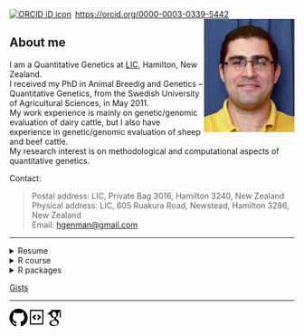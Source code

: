 <div itemscope itemtype="https://schema.org/Person"><a itemprop="sameAs" content="https://orcid.org/0000-0003-0339-5442" href="https://orcid.org/0000-0003-0339-5442" target="orcid.widget" rel="me noopener noreferrer" style="vertical-align:top;"><img src="https://orcid.org/sites/default/files/images/orcid_16x16.png" style="width:1em;margin-right:.5em;" alt="ORCID iD icon">https://orcid.org/0000-0003-0339-5442</a></div>

<img align="right" src="images/mohammad_nilforooshan.jpg">

## About me

I am a Quantitative Genetics at <a href="http://www.lic.co.nz/" target="_blank">LIC</a>, Hamilton, New Zealand.  
I received my PhD in Animal Breedig and Genetics &ndash; Quantitative Genetics, from the Swedish University of Agricultural Sciences, in May 2011.  
My work experience is mainly on genetic/genomic evaluation of dairy cattle, but I also have experience in genetic/genomic evaluation of sheep and beef cattle.  
My research interest is on methodological and computational aspects of quantitative genetics.


Contact:  
> Postal address: LIC, Private Bag 3016, Hamilton 3240, New Zealand  
> Physical address: LIC, 605 Ruakura Road, Newstead, Hamilton 3286, New Zealand  
> Email: [hgenman@gmail.com](mailto:hgenman@gmail.com)

---

<details>
<summary>Resume</summary>

&nbsp;&nbsp;&nbsp;<a href="https://nilforooshan.github.io/resume/" target="_blank">HTML</a><br>
&nbsp;&nbsp;&nbsp;<a href="https://nilforooshan.github.io/resume/resume.pdf" target="_blank">PDF</a>
</details>

<details>
<summary>R course</summary>

&nbsp;&nbsp;&nbsp;<a href="https://nilforooshan.github.io/rmex" target="_blank">Mexico, April 2015</a><br>
&nbsp;&nbsp;&nbsp;<a href="https://nilforooshan.github.io/rreview.html" target="_blank">Code review</a>
</details>

<details>
<summary>R packages</summary>

&nbsp;&nbsp;&nbsp;<a href="https://cran.r-project.org/package=ggroups" target="_blank">ggroups</a><br>
&nbsp;&nbsp;&nbsp;<a href="https://cran.r-project.org/package=mbend" target="_blank">mbend</a><br>
&nbsp;&nbsp;&nbsp;<a href="https://cran.r-project.org/package=pedSimulate" target="_blank">pedSimulate</a>
</details>

<a href="https://github.com/nilforooshan/Link-resources/blob/master/README.md" target="_blank">Gists</a>

---

[![GitHub](https://raw.githubusercontent.com/nilforooshan/nilforooshan.github.io/master/images/githubicon.png  "GitHub")](https://github.com/nilforooshan) [![GitHubGist](https://raw.githubusercontent.com/nilforooshan/nilforooshan.github.io/master/images/githubgisticon.png "GitHubGist")](https://gist.github.com/nilforooshan) [![GoogleScholar](https://raw.githubusercontent.com/nilforooshan/nilforooshan.github.io/master/images/google-scholar-logo.png "GoogleScholar")](http://scholar.google.com/citations?hl=en&user=X7avTQgAAAAJ)

